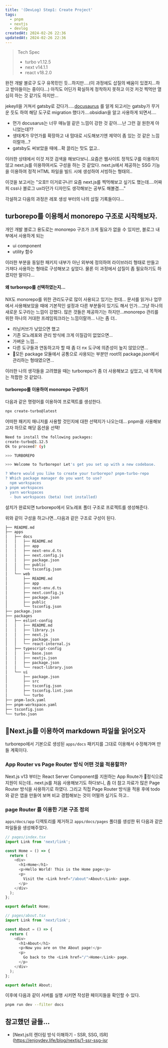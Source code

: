```yaml
---
title: '(DevLog) Step1: Create Project'
tags:
  - pnpm
  - nextjs
  - devlog
createdAt: 2024-02-26 22:36
updatedAt: 2024-02-26 22:36
---
```


> Tech Spec
>
> - turbo v1.12.5
> - next v14.1.1
> - react v18.2.0

완전 개발 블로구 도구 유목민인 듯...하지만....(이 과정에도 삽질의 배움이 있겠지...하고 받아들이는 중이다...)
아직도 어딘가 확실하게 정착하지 못하고 이것 저것 찍먹만 열심히 하는 것 같기도 하지만...

jekeyll을 거쳐서 gatsby로 갔다가.....[docusaurus](https://docusaurus.io) 를 알게 되고서는 gatsby가 무거운 듯도 하여 해당 도구로 migration 했다가....obsidian을 알고 사용하게 되면서....

- 먼가 docusarus는 너무 매뉴얼 같은 느낌이 강한 것 같아....난 그런 걸 원한게 아니었는데??
- 생태계가 무언가를 확장하고 내 맘대로 시도해보기엔 제약이 좀 있는 것 같은 느낌이랄까...?
- gatsby도 써보았을 때에...확 끌리는 맛도 없고..

이러한 상태에서 이것 저것 검색을 해보다보니..요즘은 웹사이트 정적도구를 이용하지 않고 next.js를 이용하여서도 구성을 하는 것 같았다.
next.js에서 제공하는 SSG 기능을 이용하여 정적 HTML 파일을 빌드 시에 생성하여 서빙하는 형태의..

이것을 보고서는 "오호!! 이거로구나!! 요즘 next.js를 찍먹해보고 싶기도 했는데....어짜피 css나 블로그 ux라던가 디자인도 생각해보는 공부도 해볼겸...."

각설하고 다음의 과정은 레포 생성 부터의 나의 삽질 기록들이다...

## turborepo를 이용해서 monorepo 구조로 시작해보자.

개인 개발 블로그 용도로는 monorepo 구조가 크게 필요가 없을 수 있지만, 블로그 내부에서 사용하게 되는

- ui component
- utility 함수

이러한 부분을 동일한 패키지 내부가 아닌 외부에 정의하여 라이브러리 형태로 만들고 가져다 사용하는 형태로 구성해보고 싶었다.
물론 이 과정에서 삽질이 좀 필요하기도 하겠지만 말이다...

#### 왜 turborepo를 선택하였는지...

NX도 monorepo를 위한 관리도구로 많이 사용되고 있기는 한데...
문서를 읽거나 업무에서 사용해보았을 때에 기본적인 설정과 다른 부분들이 있기도 해서 인가...그냥 하나의 새로운 도구라는 느낌이 강했다.
많은 것들은 제공하기는 하지만...monorepo 관리를 위한 하나의 거대한 프레임워크라는 느낌이랄까...
나는 좀 더..

- 러닝커브가 낮았으면 했고
- 기존 모노레포와 관리 방식에 크게 이질감이 없었으면...
- 가벼운 느낌...
- 다른 도구들과 연동하고자 할 때 좀 더 nx 도구에 의존성이 높지 않았으면...
- 모든 package 모듈에서 공통으로 사용되는 부분만 root의 package.json에서 관리하는 형태였으면...

이러한 나의 생각들을 고려했을 때는 turborepo가 좀 더 사용해보고 싶었고, 내 목적에는 적합한 것 같았다.

#### turborepo를 이용하여 monorepo 구성하기

다음과 같은 명령어를 이용하여 프로젝트를 생성한다.

```bash
npx create-turbo@latest
```

어떠한 패키지 매니저를 사용할 것인지에 대한 선택지가 나오는데...
pnpm을 사용해보고자 하므로 해당 옵션을 선택!

```bash
Need to install the following packages:
create-turbo@1.12.5
Ok to proceed? (y)

>>> TURBOREPO

>>> Welcome to Turborepo! Let's get you set up with a new codebase.

? Where would you like to create your turborepo? pnpm-turbo-repo
? Which package manager do you want to use?
  npm workspaces
❯ pnpm workspaces
  yarn workspaces
  - bun workspaces (beta) (not installed)
```

설치가 완료되면 turborepo에서 모노레포 폴더 구조로 프로젝트를 생성해준다.

위와 같이 구성을 하고나면...다음과 같은 구조로 구성이 된다.

```bash
├── README.md
├── apps
│   ├── docs
│   │   ├── README.md
│   │   ├── app
│   │   ├── next-env.d.ts
│   │   ├── next.config.js
│   │   ├── package.json
│   │   ├── public
│   │   └── tsconfig.json
│   └── web
│       ├── README.md
│       ├── app
│       ├── next-env.d.ts
│       ├── next.config.js
│       ├── package.json
│       ├── public
│       └── tsconfig.json
├── package.json
├── packages
│   ├── eslint-config
│   │   ├── README.md
│   │   ├── library.js
│   │   ├── next.js
│   │   ├── package.json
│   │   └── react-internal.js
│   ├── typescript-config
│   │   ├── base.json
│   │   ├── nextjs.json
│   │   ├── package.json
│   │   └── react-library.json
│   └── ui
│       ├── package.json
│       ├── src
│       ├── tsconfig.json
│       ├── tsconfig.lint.json
│       └── turbo
├── pnpm-lock.yaml
├── pnpm-workspace.yaml
├── tsconfig.json
└── turbo.json
```

## Next.js를 이용하여 markdown 파일을 읽어오자

turborepo에서 기본으로 생성된 `apps/docs` 패키지를 그대로 이용해서 수정해가며 만들 계획이다.

### App Router vs Page Router 방식 어떤 것을 적용할까?

Next.js v13 부터는 React Server Component를 지원하는 App Route가 정식으로 지원이 되는데..
next.js를 처음 사용해보기도 하다보니, 좀 더 참고 자료가 많은 Page Router 방식을 사용하기로 하였다.
그리고 직접 Page Router 방식을 적용 후에 todo 와 같은 앱을 만들어 보며 비교 경험해보는 것이 어떨까 싶기도 하고..

### page Router 를 이용한 기본 구조 정의

`apps/docs/app` 디렉토리를 제거하고 `apps/docs/pages` 폴더를 생성한 뒤 다음과 같은 파일들을 생성해주었다.

```typescript
// pages/index.tsx
import Link from 'next/link';

const Home = () => {
  return (
    <div>
      <h1>Home</h1>
      <p>Hello World! This is the Home page</p>
      <p>
        Visit the <Link href="/about">About</Link> page.
      </p>
    </div>
  );
};

export default Home;

// pages/about.tsx
import Link from 'next/link';

const About = () => {
  return (
    <div>
      <h1>About</h1>
      <p>Now you are on the About page!</p>
      <p>
        Go back to the <Link href="/">Home</Link> page.
      </p>
    </div>
  );
};

export default About;
```

이후에 다음과 같이 서버를 실행 시키면 작성환 페이지들을 확인할 수 있다.

```bash
pnpm run dev --filter docs
```

## 참고했던 글들...

- [Next.js의 렌더링 방식 이해하기 - SSR, SSG, ISR](https://enjoydev.life/blog/nextjs/1-ssr-ssg-isr
